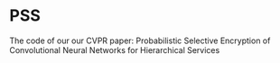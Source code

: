 # PSS
The code of our our CVPR paper: Probabilistic Selective Encryption of Convolutional Neural Networks for Hierarchical Services 
